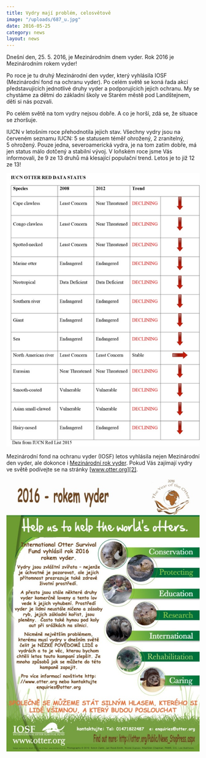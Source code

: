 ```yaml
---
title: Vydry mají problém, celosvětově
image: "/uploads/687_u.jpg"
date: 2016-05-25
category: news
layout: news
---
```

Dnešní den, 25. 5. 2016, je Mezinárodním dnem vyder. Rok 2016 je
Mezinárodním rokem vyder!

Po roce je tu druhý Mezinárodní den vyder, který vyhlásila IOSF
(Mezinárodní fond na ochranu vyder). Po celém světě se koná řada akcí
představujících jednotlivé druhy vyder a podporujících jejich ochranu.
My se chystáme za dětmi do základní školy ve Starém městě pod
Landštejnem, děti si nás pozvali.

Po celém světě na tom vydry nejsou dobře. A co je horší, zdá se, že
situace se zhoršuje.

IUCN v letošním roce přehodnotila jejich stav. Všechny vydry jsou na
červeném seznamu IUCN: 5 se statusem téměř ohrožený, 2 zranitelný,
5 ohrožený. Pouze jedna, severoamerická vydra, je na tom zatím dobře, má
jen status málo dotčený a stabilní vývoj. V loňském roce jsme Vás
informovali, že 9 ze 13 druhů má klesající populační trend. Letos je to
již 12 ze 13!

![](/uploads/iucn-otter-red-data-status_610.jpg)

Mezinárodní fond na ochranu vyder (IOSF) letos vyhlásila nejen
Mezinárodní den vyder, ale dokonce i [Mezinárodní rok vyder][1]. Pokud
Vás zajímají vydry ve světě podívejte se na stránky [www.otter.org][2].

![](/uploads/IOSF-Year_Otter_CZ_poster_610.jpg)


[1]: http://www.otter.org/Public/News_StopPress.aspx
[2]: http://www.otter.org/
